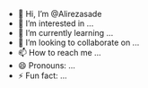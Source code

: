 - 👋 Hi, I’m @Alirezasade
- 👀 I’m interested in ...
- 🌱 I’m currently learning ...
- 💞️ I’m looking to collaborate on ...
- 📫 How to reach me ...
- 😄 Pronouns: ...
- ⚡ Fun fact: ...

<!---
Alirezasade/Alirezasade is a ✨ special ✨ repository because its `README.md` (this file) appears on your GitHub profile.
You can click the Preview link to take a look at your changes.
--->
